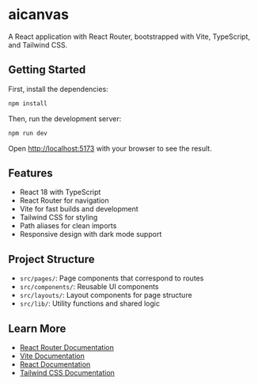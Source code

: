 # aicanvas

A React application with React Router, bootstrapped with Vite, TypeScript, and Tailwind CSS.

## Getting Started

First, install the dependencies:

```bash
npm install
```

Then, run the development server:

```bash
npm run dev
```

Open [http://localhost:5173](http://localhost:5173) with your browser to see the result.

## Features

- React 18 with TypeScript
- React Router for navigation
- Vite for fast builds and development
- Tailwind CSS for styling
- Path aliases for clean imports
- Responsive design with dark mode support

## Project Structure

- `src/pages/`: Page components that correspond to routes
- `src/components/`: Reusable UI components
- `src/layouts/`: Layout components for page structure
- `src/lib/`: Utility functions and shared logic

## Learn More

- [React Router Documentation](https://reactrouter.com/)
- [Vite Documentation](https://vitejs.dev/)
- [React Documentation](https://react.dev/)
- [Tailwind CSS Documentation](https://tailwindcss.com/)
